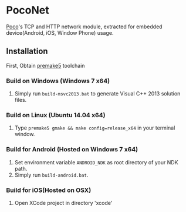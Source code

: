 PocoNet
=======

[Poco](http://pocoproject.org/)'s TCP and HTTP network module, extracted for embedded device(Android, iOS, Window Phone) usage.


## Installation

First, Obtain [premake5](http://premake.github.io/download.html) toolchain

### Build on Windows (Windows 7 x64)

1. Simply run `build-msvc2013.bat` to generate Visual C++ 2013 solution files.

### Build on Linux (Ubuntu 14.04 x64)

1. Type `premake5 gmake && make config=release_x64` in your terminal window.

### Build for Android (Hosted on Windows 7 x64)

1. Set environment variable `ANDROID_NDK` as root directory of your NDK path.
2. Simply run `build-android.bat`.

### Build for iOS(Hosted on OSX)

1. Open XCode project in directory 'xcode'
